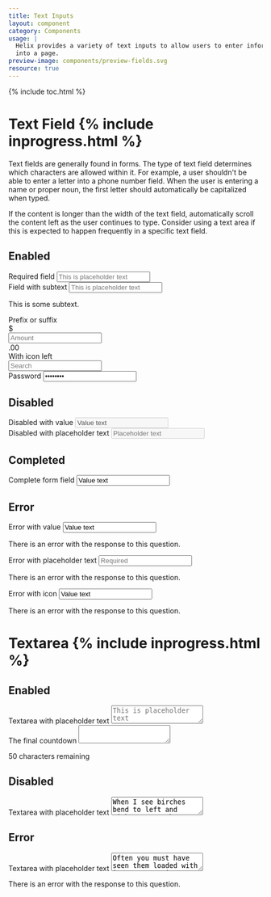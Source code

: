 ```yaml
---
title: Text Inputs
layout: component
category: Components
usage: |
  Helix provides a variety of text inputs to allow users to enter information
  into a page.
preview-image: components/preview-fields.svg
resource: true
---
```


{% include toc.html %}

# Text Field {% include inprogress.html %}

Text fields are generally found in forms. The type of text field determines
which characters are allowed within it. For example, a user shouldn't be able
to enter a letter into a phone number field. When the user is entering a name
or proper noun, the first letter should automatically be capitalized when
typed.

If the content is longer than the width of the text field, automatically scroll
the content left as the user continues to type. Consider using a text area if
this is expected to happen frequently in a specific text field.

## Enabled

<div class="ui form">
  <div class="field required">
    <label>Required field</label>
    <input type="text" placeholder="This is placeholder text">
  </div>
  <div class="field">
    <label>Field with subtext</label>
    <input type="text" placeholder="This is placeholder text">
    <div class="ui message subtext">
    <p>This is some subtext.</p>
    </div>
  </div>
  <div class="field">
    <label>Prefix or suffix</label>
    <div class="ui right labeled input">
      <div class="ui label">$</div>
      <input type="text" placeholder="Amount">
      <div class="ui basic label">.00</div>
    </div>
  </div>
  <div class="field">
    <label>With icon left</label>
    <div class="ui left icon input">
      <input type="text" placeholder="Search">
      <i class="search icon"></i>
    </div>
  </div>
  <div class="field required">
    <label>Password</label>
    <input type="password" value="password">
  </div>
</div>

<!-- Submitting Type Ahead as a separate story
        <div class="formGroup">
          <div class="formLabel">Type Ahead</div>
          <div class="formComponant">
            <div class="ui-widget">
              <input id="tags" type="text">
            </div>
          </div>
        </div>

        <div class="formGroup">
          <div class="formLabel">Type Ahead Multiple Values</div>
          <div class="formComponant">
            <div class="ui-widget">
              <input id="tags-multi" type="text">
            </div>
          </div>
        </div>
-->

## Disabled

<div class="ui form">
  <div class="disabled field">
    <label>Disabled with value</label>
    <input type="text" value="Value text" disabled>
  </div>
  <div class="disabled field">
    <label>Disabled with placeholder text</label>
    <input type="text" placeholder="Placeholder text" disabled="disabled">
  </div>
</div>

## Completed
<div class="ui form success">
  <div class="field">
    <label>Complete form field</label>
    <input type="text" value="Value text">
    <div class="ui success message icon">
      <i class="check circle icon"></i>
    </div>
  </div>
</div>

## Error

<div class="ui form error">
  <div class="field error">
    <label>Error with value</label>
    <input type="text" value="Value text">
    <div class="ui error message">
      <p>There is an error with the response to this question.</p>
    </div>
  </div>
  <div class="field required error">
    <label>Error with placeholder text</label>
    <input type="text" placeholder="Required">
    <div class="ui error message">
      <p>There is an error with the response to this question.</p>
    </div>
    <div class="ui error message icon">
      <i class="warning circle icon"></i>
    </div>
  </div>
  <div class="field error">
    <label>Error with icon</label>
    <input type="text" value="Value text">
    <div class="ui error message">
      <p>There is an error with the response to this question.</p>
    </div>
  </div>
</div>

# Textarea {% include inprogress.html %}

## Enabled

<div class="ui form">
  <div class="field">
    <label>Textarea with placeholder text</label>
    <textarea placeholder="This is placeholder text"></textarea>
  </div>
  <div class="field">
    <label>The final countdown</label>
    <textarea maxlength="50" id="textarea"></textarea>
    <div class="ui message subtext right">
      <p id="textarea_feedback">50 characters remaining</p>
    </div>
  </div>
</div>

## Disabled

<div class="ui form">
  <div class="disabled field">
    <label>Textarea with placeholder text</label>
    <textarea placeholder="This is placeholder text">When I see birches bend to left and right across the lines of straighter darker trees, I like to think some boy's been swinging them. But swinging doesn't bend them down to stay as ice-storms do.</textarea>
  </div>
</div>

## Error

<div class="ui form error">
  <div class="field error">
    <label>Textarea with placeholder text</label>
    <textarea placeholder="This is placeholder text">Often you must have seen them loaded with ice a sunny winter morning after a rain. They click upon themselves as the breeze rises, and turn many-colored as the stir cracks and crazes their enamel.</textarea>
    <div class="ui error message">
      <p>There is an error with the response to this question.</p>
    </div>
  </div>
</div>

<!-- Eliminating until we have a more detailed form layout


# Fieldset {% include inprogress.html %}
  <div class="ui segments">
    <div class="ui segment">
      <div class="ui form">
        <div class="field">
          <label>Field One</label>
          <input type="text">
        </div>
        <div class="field">
          <label>Field Two</label>
          <input type="text">
        </div>
        <div class="field">
          <label>Field Three</label>
          <input type="text">
        </div>
      </div>
    </div>
  </div>
 -->
